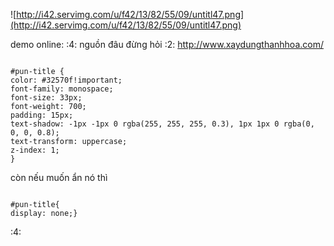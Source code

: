 ![http://i42.servimg.com/u/f42/13/82/55/09/untitl47.png](http://i42.servimg.com/u/f42/13/82/55/09/untitl47.png)

demo online: :4: nguồn đâu đừng hỏi :2:
http://www.xaydungthanhhoa.com/

```

#pun-title {
color: #32570f!important;
font-family: monospace;
font-size: 33px;
font-weight: 700;
padding: 15px;
text-shadow: -1px -1px 0 rgba(255, 255, 255, 0.3), 1px 1px 0 rgba(0, 0, 0, 0.8);
text-transform: uppercase;
z-index: 1;
}
```


còn nếu muốn ẩn nó thì

```

#pun-title{
display: none;}

```

:4:
